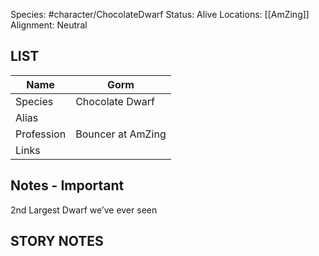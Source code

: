 

Species: #character/ChocolateDwarf 
Status: Alive
Locations: [[AmZing]] 
Alignment: Neutral

## LIST

| Name       | Gorm              |
| ---------- | ----------------- |
| Species    | Chocolate Dwarf   |
| Alias      |                   |
| Profession | Bouncer at AmZing |
| Links      |                   |

## Notes - Important

2nd Largest Dwarf we’ve ever seen

## STORY NOTES